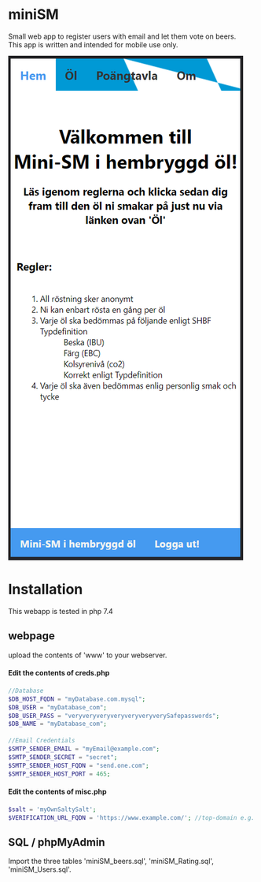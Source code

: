 # miniSM
Small web app to register users with email and let them vote on beers. </br>
This app is written and intended for mobile use only.

![img](https://github.com/tedelm/miniSM/blob/6bb826999c814feaad27bb64b2ae1e165958a294/screenshots/screenshot_home.PNG?raw=true)


# Installation
This webapp is tested in php 7.4

## webpage
upload the contents of 'www' to your webserver.

#### Edit the contents of creds.php

```php
//Database
$DB_HOST_FQDN = "myDatabase.com.mysql";
$DB_USER = "myDatabase_com";
$DB_USER_PASS = "veryveryveryveryveryveryverySafepasswords";
$DB_NAME = "myDatabase_com";

//Email Credentials
$SMTP_SENDER_EMAIL = "myEmail@example.com";
$SMTP_SENDER_SECRET = "secret";
$SMTP_SENDER_HOST_FQDN = "send.one.com";
$SMTP_SENDER_HOST_PORT = 465;
```

#### Edit the contents of misc.php

```php
$salt = 'myOwnSaltySalt';
$VERIFICATION_URL_FQDN = 'https://www.example.com/'; //top-domain e.g. https://www.example.com/
```

## SQL / phpMyAdmin
Import the three tables 'miniSM_beers.sql', 'miniSM_Rating.sql', 'miniSM_Users.sql'.

